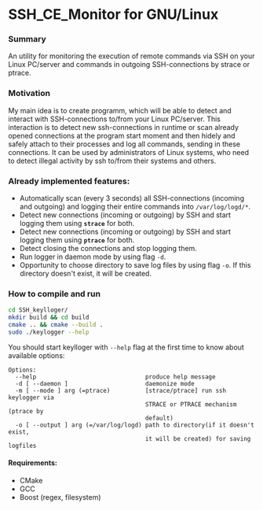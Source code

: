 # SSH_CE_Monitor for GNU/Linux


### Summary
An utility for monitoring the execution of remote commands via SSH on your Linux PC/server and commands in outgoing SSH-connections by strace or ptrace.

### Motivation
My main idea is to create programm, which will be able to detect and interact with SSH-connections to/from your Linux PC/server. This interaction is to detect new ssh-connections in runtime or scan already opened connections at the program start moment and then hidely and safely attach to their processes and log all commands, sending in these connections. It can be used by administrators of Linux systems, who need to detect illegal activity by ssh to/from their systems and others.


### Already implemented features:
 - Automatically scan (every 3 seconds) all SSH-connections (incoming and outgoing) and logging their entire commands into ```/var/log/logd/*```.
 - Detect new connections (incoming or outgoing) by SSH and start logging them using **```strace```** for both.
 - Detect new connections (incoming or outgoing) by SSH and start logging them using **```ptrace```** for both.
 - Detect closing the connections and stop logging them.
 - Run logger in daemon mode by using flag ```-d```.
 - Opportunity to choose directory to save log files by using flag ```-o```. If this directory doesn't exist, it will be created.


### How to compile and run

```bash
cd SSH_keylloger/
mkdir build && cd build
cmake .. && cmake --build .
sudo ./keylogger --help
```

You should start keylloger with ```--help``` flag at the first time to know about available options:

```
Options:
  --help                               produce help message
  -d [ --daemon ]                      daemonize mode
  -m [ --mode ] arg (=ptrace)          [strace/ptrace] run ssh keylogger via 
                                       STRACE or PTRACE mechanism (ptrace by 
                                       default)
  -o [ --output ] arg (=/var/log/logd) path to directory(if it doesn't exist, 
                                       it will be created) for saving logfiles
```


#### Requirements:
 - CMake
 - GCC
 - Boost (regex, filesystem)
